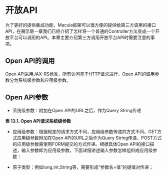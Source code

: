 # 开放API

为了更好的提供集成功能，Macula框架可以很方便的提供给第三方调用的接口API，在展示层一章我们已经介绍了怎样将一个普通的Controller方法变成一个开放平台可以调用的API。本章主要介绍第三方调用开放平台API时需要注意的事项。

## Open API的调用

Open API采用JAX-RS标准，所有访问基于HTTP请求进行，Open API的调用参数分为系统级参数和应用级参数。

## Open API参数

* 系统级参数：附加在Open API的URL之后，作为Query String传递

**表 13.1. Open API请求系统级参数**
    
* 应用级参数：根据规定的请求方式不同，应用级参数传递的方式不同，GET方式应用级参数附加在Open API的URL之后作为Query String传递，POST方式的应用级参数需使用FORM提交的方式传递。根据具体Open API的接口描述，输入参数即为应用级参数，下面详细讲述输入参数怎样组织成应用级参数：

* 原子类型：例如long,int,String等，需要形成“参数名=值”的键值对传递；





